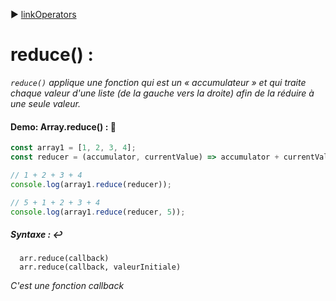 :arrow_forward: [linkOperators](../link/linkOperators.md)


# reduce() :

_`reduce()` applique une fonction qui est un « accumulateur » et qui traite chaque valeur d'une liste (de la gauche vers la droite) afin de la réduire à une seule valeur._

#### Demo: Array.reduce() : :speech_balloon:

````js
const array1 = [1, 2, 3, 4];
const reducer = (accumulator, currentValue) => accumulator + currentValue;

// 1 + 2 + 3 + 4
console.log(array1.reduce(reducer));

// 5 + 1 + 2 + 3 + 4
console.log(array1.reduce(reducer, 5));
````

##### Syntaxe : :leftwards_arrow_with_hook:

      arr.reduce(callback)
      arr.reduce(callback, valeurInitiale)
      
_C'est une fonction callback_

  
